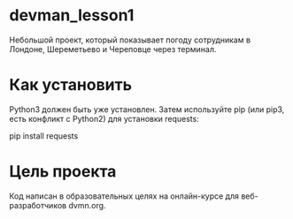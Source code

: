 # devman_lesson1
Небольшой проект, который показывает погоду сотрудникам в Лондоне, Шереметьево и Череповце через терминал.

# Как установить

Python3 должен быть уже установлен. Затем используйте pip (или pip3, есть конфликт с Python2) для установки requests:

pip install requests



# Цель проекта
Код написан в образовательных целях на онлайн-курсе для веб-разработчиков dvmn.org.
